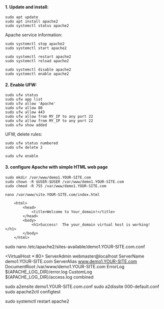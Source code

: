 #### 1. Update and install:
```
sudo apt update
sudo apt install apache2
sudo systemctl status apache2
```
Apache service information:
```
sudo systemctl stop apache2
sudo systemctl start apache2
```
```
sudo systemctl restart apache2
sudo systemctl reload apache2
```
```
sudo systemctl disable apache2
sudo systemctl enable apache2
```
#### 2. Enable UFW:
```
sudo ufw status
sudo ufw app list
sudo ufw allow 'Apache'
sudo ufw allow 80
sudo ufw allow 443
sudo ufw allow from MY_IP to any port 22
sudo ufw allow from MY_IP to any port 22
sudo ufw show added
```
UFW, delete rules:
```
sudo ufw status numbered
sudo ufw delete 2
```
```
sudo ufw enable
```

#### 3. configure Apache with simple HTML web page
```
sudo mkdir /var/www/demo1.YOUR-SITE.com
sudo chown -R $USER:$USER /var/www/demo1.YOUR-SITE.com
sudo chmod -R 755 /var/www/demo1.YOUR-SITE.com
```
```
nano /var/www/site.YOUR-SITE.com/index.html
```
```
    <html>
        <head>
            <title>Welcome to Your_domain!</title>
        </head>
        <body>
            <h1>Success!  The your_domain virtual host is working!</h1>
        </body>
    </html>
```
sudo nano /etc/apache2/sites-available/demo1.YOUR-SITE.com.conf

<VirtualHost *:80>
    ServerAdmin webmaster@localhost
    ServerName demo1.YOUR-SITE.com
    ServerAlias www.demo1.YOUR-SITE.com
    DocumentRoot /var/www/demo1.YOUR-SITE.com
    ErrorLog ${APACHE_LOG_DIR}/error.log
    CustomLog ${APACHE_LOG_DIR}/access.log combined
</VirtualHost>

sudo a2ensite demo1.YOUR-SITE.com.conf
sudo a2dissite 000-default.conf
sudo apache2ctl configtest


sudo systemctl restart apache2

